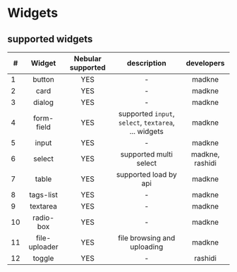 # Widgets


## supported widgets

|**#**|**Widget**|**Nebular supported**|**description**|**developers**
|---|:-------:|:----:|:-----------:|:-------:|
|1|button|YES|-|madkne|
|2|card|YES|-|madkne|
|3|dialog|YES|-|madkne|
|4|form-field|YES|supported `input`, `select`, `textarea`, ... widgets|madkne|
|5|input|YES|-|madkne|
|6|select|YES|supported multi select|madkne, rashidi|
|7|table|YES|supported load by api|madkne|
|8|tags-list|YES|-|madkne|
|9|textarea|YES|-|madkne|
|10|radio-box|YES|-|madkne|
|11|file-uploader|YES|file browsing and uploading|madkne|
|12|toggle|YES|-|rashidi|